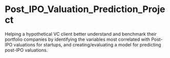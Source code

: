 # Post_IPO_Valuation_Prediction_Project
Helping a hypothetical VC client better understand and benchmark their portfolio companies by identifying the variables most correlated with Post-IPO valuations for startups, and creating/evaluating a model for predicting post-IPO valuations.
